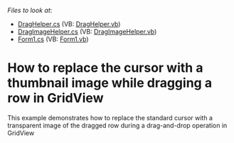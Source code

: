 <!-- default file list -->
*Files to look at*:

* [DragHelper.cs](./CS/DragDrop/DragHelper.cs) (VB: [DragHelper.vb](./VB/DragDrop/DragHelper.vb))
* [DragImageHelper.cs](./CS/DragDrop/DragImageHelper.cs) (VB: [DragImageHelper.vb](./VB/DragDrop/DragImageHelper.vb))
* [Form1.cs](./CS/DragDrop/Form1.cs) (VB: [Form1.vb](./VB/DragDrop/Form1.vb))
<!-- default file list end -->
# How to replace the cursor with a thumbnail image while dragging a row in GridView


<p>This example demonstrates how to replace the standard cursor with a transparent image of the dragged row during a drag-and-drop operation in  GridView</p>

<br/>


